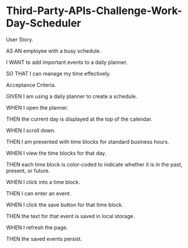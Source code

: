 # Third-Party-APIs-Challenge-Work-Day-Scheduler

User Story.

AS AN employee with a busy schedule.

I WANT to add important events to a daily planner.

SO THAT I can manage my time effectively.

Acceptance Criteria.

GIVEN I am using a daily planner to create a schedule.

WHEN I open the planner.

THEN the current day is displayed at the top of the calendar.

WHEN I scroll down.

THEN I am presented with time blocks for standard business hours.

WHEN I view the time blocks for that day.

THEN each time block is color-coded to indicate whether it is in the past, present, or future.

WHEN I click into a time block.

THEN I can enter an event.

WHEN I click the save button for that time block.

THEN the text for that event is saved in local storage.

WHEN I refresh the page.

THEN the saved events persist.
